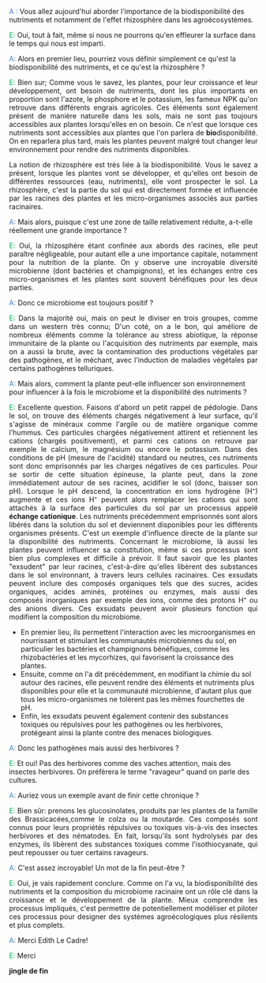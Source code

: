 
<font color="#4f81bd">A :</font> Vous allez aujourd'hui aborder l'importance de la biodisponibilité des nutriments et notamment de l'effet rhizosphère dans les agroécosystèmes.

<font color="#00b050">E: </font>Oui, tout à fait, même si nous ne pourrons qu'en effleurer la surface dans le temps qui nous est imparti.

<font color="#4f81bd">A:</font> Alors en premier lieu, pourriez vous définir simplement ce qu'est la biodisponibilité des nutriments, et ce qu'est la rhizosphère ?

<p align="justify"><font color="#00b050">E:</font>  Bien sur; Comme vous le savez, les plantes, pour leur croissance et leur développement, ont besoin de nutriments, dont les plus importants en proportion sont l'azote, le phosphore et le potassium, les fameux NPK qu'on retrouve dans différents engrais agricoles. Ces éléments sont également présent de manière naturelle dans les sols, mais ne sont pas toujours accessibles aux plantes lorsqu'elles en on besoin. Ce n'est que lorsque ces nutriments sont accessibles aux plantes que l'on parlera de <b>bio</b>disponibilité. On en reparlera plus tard, mais les plantes peuvent malgré tout changer leur environnement pour rendre des nutriments disponibles.</p>
<p align="justify">La notion de rhizosphère est très liée à la biodisponibilité.
Vous le savez a présent, lorsque les plantes vont se développer, et qu'elles ont besoin de différentes ressources (eau, nutriments), elle vont prospecter le sol. La rhizosphère, c'est la partie du sol qui est directement formée et influencée par les racines des plantes et les micro-organismes associés aux parties racinaires.</p>

<font color="#4f81bd">A: </font>Mais alors, puisque c'est une zone de taille relativement réduite, a-t-elle réellement une grande importance ?

<p align="justify"><font color="#00b050">E:</font> Oui, la rhizosphère étant confinée aux abords des racines, elle peut paraître négligeable, pour autant elle a une importance capitale, notamment pour la nutrition de la plante. On y observe une incroyable diversité microbienne (dont bactéries et champignons), et les échanges entre ces micro-organismes et les plantes sont souvent bénéfiques pour les deux parties.
</p>

<font color="#4f81bd">A:</font> Donc ce microbiome est toujours positif ?

<p align="justify"><font color="#00b050">E:</font>  Dans la majorité oui, mais on peut le diviser en trois groupes, comme dans un western très connu;
D'un coté, on a le bon, qui améliore de nombreux éléments comme la tolérance au stress abiotique, la réponse immunitaire de la plante ou l'acquisition des nutriments par exemple, mais on a aussi la brute, avec la contamination des productions végétales par des pathogènes, et le méchant, avec l'induction de maladies végétales par certains pathogènes telluriques.</p>

<font color="#4f81bd">A: </font>Mais alors, comment la plante peut-elle influencer son environnement pour influencer à la fois le microbiome et la disponibilité des nutriments ?

<p align="justify"><font color="#00b050">E:</font> Excellente question. Faisons d'abord un petit rappel de pédologie.
Dans le sol, on trouve des éléments chargés négativement à leur surface, qu'il s'agisse de minéraux comme l'argile ou de matière organique comme l'hummus. Ces particules chargées négativement attirent et retiennent les cations (chargés positivement), et parmi ces cations on retrouve par exemple le calcium, le magnésium ou encore le potassium. Dans des conditions de pH (mesure de l'acidité) standard ou neutres, ces nutriments sont donc emprisonnés par les charges négatives de ces particules. Pour se sortir de cette situation épineuse, la plante peut, dans la zone immédiatement autour de ses racines, acidifier le sol (donc, baisser son pH). Lorsque le pH descend, la concentration en ions hydrogène (H⁺) augmente et ces ions H⁺ peuvent alors remplacer les cations qui sont attachés à la surface des particules du sol par un processus appelé <b>échange cationique</b>. Les nutriments précédemment emprisonnés sont alors libérés dans la solution du sol et deviennent disponibles pour les différents organismes présents. C'est un exemple d'influence directe de la plante sur la disponibilité des nutriments. Concernant le microbiome, là aussi les plantes peuvent influencer sa constitution, même si ces processus sont bien plus complexes et difficile à prévoir.
Il faut savoir que les plantes "exsudent" par leur racines, c'est-à-dire qu'elles libèrent des substances dans le sol environnant, à travers leurs cellules racinaires. Ces exsudats peuvent inclure des composés organiques tels que des sucres, acides organiques, acides aminés, protéines ou enzymes, mais aussi des composés inorganiques par exemple des ions, comme des protons H⁺ ou des anions divers. Ces exsudats peuvent avoir plusieurs fonction qui modifient la composition du microbiome.</p>

- En premier lieu, ils permettent l'interaction avec les microorganismes en nourrissant et stimulant les communautés microbiennes du sol, en particulier les bactéries et champignons bénéfiques, comme les rhizobactéries et les mycorhizes, qui favorisent la croissance des plantes.
- Ensuite, comme on l'a dit précédemment, en modifiant la chimie du sol autour des racines, elle peuvent rendre des éléments et nutriments plus disponibles pour elle et la communauté microbienne, d'autant plus que tous les micro-organismes ne tolèrent pas les mêmes fourchettes de pH.
- Enfin, les exsudats peuvent également contenir des substances toxiques ou répulsives pour les pathogènes ou les herbivores, protégeant ainsi la plante contre des menaces biologiques.

<font color="#4f81bd">A:</font> Donc les pathogènes mais aussi des herbivores ?

<font color="#00b050">E:</font> Et oui! Pas des herbivores comme des vaches attention, mais des insectes herbivores. On préfèrera le terme "ravageur" quand on parle des cultures.

<font color="#4f81bd">A: </font>Auriez vous un exemple avant de finir cette chronique ?

<p align="justify"><font color="#00b050">E:</font> Bien sûr: prenons les glucosinolates, produits par les plantes de la famille des Brassicacées,comme le colza ou la moutarde. Ces composés sont connus pour leurs propriétés répulsives ou toxiques vis-à-vis des insectes herbivores et des nématodes. En fait, lorsqu'ils sont hydrolysés par des enzymes, ils libèrent des substances toxiques comme l'isothiocyanate, qui peut repousser ou tuer certains ravageurs.</p>

<font color="#4f81bd">A: </font>C'est assez incroyable! Un mot de la fin peut-être ?

<p align="justify"><font color="#00b050">E:</font> Oui, je vais rapidement conclure. 
Comme on l'a vu, la biodisponibilité des nutriments et la composition du microbiome racinaire ont un rôle clé dans la croissance et le développement de la plante. Mieux comprendre les processus impliqués, c'est permettre de potentiellement modéliser et piloter ces processus pour designer des systèmes agroécologiques plus résilents et plus complets.</p>

<font color="#4f81bd">A:</font> Merci Edith Le Cadre!

<font color="#00b050">E:</font> Merci

**jingle de fin**

